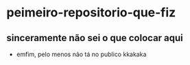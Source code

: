 # peimeiro-repositorio-que-fiz
## sinceramente não sei o que colocar aqui
- emfim, pelo menos não tá no publico kkakaka
